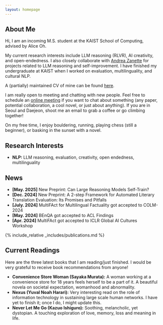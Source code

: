 ```yaml
---
layout: homepage
---
```


## About Me

Hi, I am an incoming M.S. student at the KAIST School of Computing, advised by Alice Oh. 

My current research interests include LLM reasoning (RLVR), AI creativity, and open-endedness. I also closely collaborate with [Andrea Zanette](https://azanette.com/) for projects related to LLM reasoning and self-improvement. I have finished my undergraduate at KAIST when I worked on evaluation, multilinguality, and cultural NLP.

A (partially) maintained CV of mine can be found [here](https://docs.google.com/document/d/1qmBlSpN3PfOCr4rOwJWPg8lZisJHGYy0PhR2ARucJmc/edit).

I am really open to meeting and chatting with new people. Feel free to schedule an [online meeting](https://calendly.com/sheikhshafayat2/30min) if you want to chat about something (any paper, potential collaboration, a cool novel, or just about anything). If you are in Seoul and Daejeon, shoot me an email to grab a coffee or go climbing together!

On my free time, I enjoy bouldering, running, playing chess (still a beginner), or basking in the sunset with a novel.

## Research Interests

- **NLP:** LLM reasoning, evaluation, creativity, open endedness, multilinguality

## News
- **[May. 2025]** New Preprint: Can Large Reasoning Models Self-Train?
- **[Dec. 2024]** New Preprint: A 2-step Framework for Automated Literary Translation Evaluation: Its Promises and Pitfalls
- **[July. 2024]** MultiFAct for Multilingual Factuality got accepted to COLM-2024 
- **[May. 2024]** BEnQA got accepted to ACL Findings
- **[Apr. 2024]** MultiFAct got accepted to ICLR Global AI Cultures Workshop


{% include_relative _includes/publications.md %}

<!-- {% include_relative _includes/services.md %} -->
## Current Readings 

Here are the three latest books that I am reading/just finished. I would be very grateful to receive book recommendations from anyone!
- **Convenience Store Woman (Sayaka Murata):** A woman working at a convenience store for 18 years feels herself to be a part of it. A beautiful novela on societal expectation, womanhood and abnormality. 
- **Nexus (Yuval Noah Harari):** Very interesting read on the role of information technology in sustaining large scale human networks. I have yet to finish it; once I do, I might update this. 
- **Never Let Me Go (Kazuo Ishiguro):** Soothing, melancholic, yet dystopian. A touching exploration of love, memory, loss and meaning in life. 
